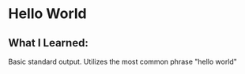 # Hello World

## What I Learned:
Basic standard output. Utilizes the most common phrase "hello world"
